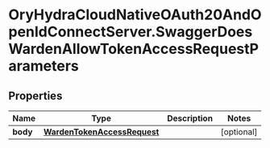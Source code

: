 # OryHydraCloudNativeOAuth20AndOpenIdConnectServer.SwaggerDoesWardenAllowTokenAccessRequestParameters

## Properties
Name | Type | Description | Notes
------------ | ------------- | ------------- | -------------
**body** | [**WardenTokenAccessRequest**](WardenTokenAccessRequest.md) |  | [optional] 


